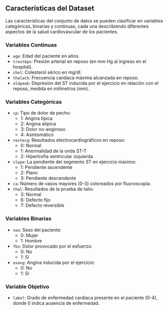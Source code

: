 ## Características del Dataset

Las características del conjunto de datos se pueden clasificar en variables categóricas, binarias y continuas, cada una describiendo diferentes aspectos de la salud cardiovascular de los pacientes.

### Variables Continuas
- `age`: Edad del paciente en años.
- `trestbps`: Presión arterial en reposo (en mm Hg al ingreso en el hospital).
- `chol`: Colesterol sérico en mg/dl.
- `thalach`: Frecuencia cardíaca máxima alcanzada en reposo.
- `oldpeak`: Depresión del ST inducida por el ejercicio en relación con el reposo, medida en milímetros (mm).

### Variables Categóricas
- `cp`: Tipo de dolor de pecho:
  - 1: Angina típica
  - 2: Angina atípica
  - 3: Dolor no-anginoso
  - 4: Asintomático
- `restecg`: Resultados electrocardiográficos en reposo:
  - 0: Normal
  - 1: Anormalidad de la onda ST-T
  - 2: Hipertrofia ventricular izquierda
- `slope`: La pendiente del segmento ST en ejercicio máximo:
  - 1: Pendiente ascendente
  - 2: Plano
  - 3: Pendiente descendente
- `ca`: Número de vasos mayores (0-3) coloreados por fluoroscopia.
- `thal`: Resultados de la prueba de talio:
  - 3: Normal
  - 6: Defecto fijo
  - 7: Defecto reversible

### Variables Binarias
- `sex`: Sexo del paciente:
  - 0: Mujer
  - 1: Hombre
- `fbs`: Dolor provocado por el esfuerzo:
  - 0: No
  - 1: Sí
- `exang`: Angina inducida por el ejercicio:
  - 0: No
  - 1: Sí

### Variable Objetivo
- `label`: Grado de enfermedad cardíaca presente en el paciente (0-4), donde 0 indica ausencia de enfermedad.
